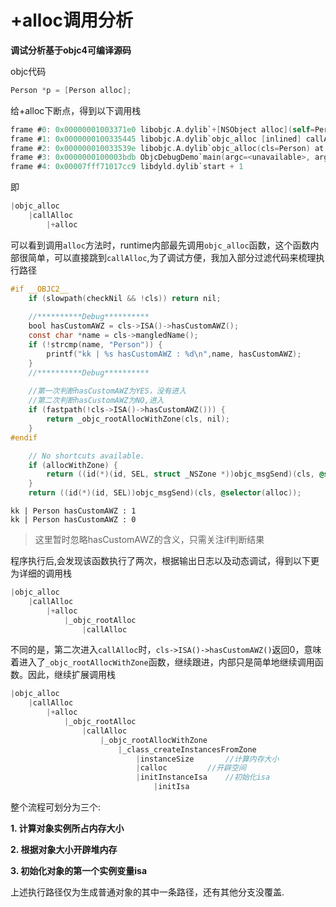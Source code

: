# +alloc调用分析
**调试分析基于objc4可编译源码**

objc代码

```objective-c
Person *p = [Person alloc];
```

给+alloc下断点，得到以下调用栈

```objective-c
frame #0: 0x00000001003371e0 libobjc.A.dylib`+[NSObject alloc](self=Person, _cmd="alloc") at NSObject.mm:2330:28
frame #1: 0x0000000100335445 libobjc.A.dylib`objc_alloc [inlined] callAlloc(cls=Person, checkNil=true, allocWithZone=false) at NSObject.mm:1714:12
frame #2: 0x000000010033539e libobjc.A.dylib`objc_alloc(cls=Person) at NSObject.mm:1730
frame #3: 0x0000000100003bdb ObjcDebugDemo`main(argc=<unavailable>, argv=<unavailable>) + 43 [opt]
frame #4: 0x00007fff71017cc9 libdyld.dylib`start + 1
```

即

```objective-c
|objc_alloc
	|callAlloc
		|+alloc
```

可以看到调用`alloc`方法时，runtime内部最先调用`objc_alloc`函数，这个函数内部很简单，可以直接跳到`callAlloc`,为了调试方便，我加入部分过滤代码来梳理执行路径

```objective-c
#if __OBJC2__
    if (slowpath(checkNil && !cls)) return nil;
    
    //**********Debug**********
    bool hasCustomAWZ = cls->ISA()->hasCustomAWZ();
    const char *name = cls->mangledName();
    if (!strcmp(name, "Person")) {
        printf("kk | %s hasCustomAWZ : %d\n",name, hasCustomAWZ);
    }
    //**********Debug**********
    
    //第一次判断hasCustomAWZ为YES，没有进入
    //第二次判断hasCustomAWZ为NO,进入
    if (fastpath(!cls->ISA()->hasCustomAWZ())) {
        return _objc_rootAllocWithZone(cls, nil);
    }
#endif

    // No shortcuts available.
    if (allocWithZone) {
        return ((id(*)(id, SEL, struct _NSZone *))objc_msgSend)(cls, @selector(allocWithZone:), nil);
    }
    return ((id(*)(id, SEL))objc_msgSend)(cls, @selector(alloc));

```

```
kk | Person hasCustomAWZ : 1
kk | Person hasCustomAWZ : 0
```

>这里暂时忽略hasCustomAWZ的含义，只需关注if判断结果

程序执行后,会发现该函数执行了两次，根据输出日志以及动态调试，得到以下更为详细的调用栈

```objective-c
|objc_alloc
	|callAlloc
		|+alloc
			|_objc_rootAlloc
				|callAlloc
```
不同的是，第二次进入`callAlloc`时，`cls->ISA()->hasCustomAWZ()`返回0，意味着进入了`_objc_rootAllocWithZone`函数，继续跟进，内部只是简单地继续调用函数。因此，继续扩展调用栈

```objective-c
|objc_alloc
	|callAlloc
		|+alloc
			|_objc_rootAlloc
				|callAlloc
					|_objc_rootAllocWithZone
						|_class_createInstancesFromZone
							|instanceSize		//计算内存大小
							|calloc			//开辟空间
							|initInstanceIsa	//初始化isa
								|initIsa

```

整个流程可划分为三个:


**1. 计算对象实例所占内存大小**

**2. 根据对象大小开辟堆内存**

**3. 初始化对象的第一个实例变量isa**

上述执行路径仅为生成普通对象的其中一条路径，还有其他分支没覆盖.



